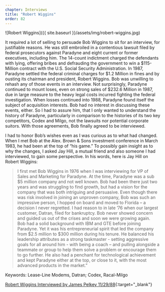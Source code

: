 ```yaml
---
chapter: Interviews
title: "Robert Wiggins"
order: 82
---
```


![Robert Wiggins]({{ site.baseurl }}/assets/img/robert-wiggins.jpg)

It required a lot of selling to persuade Bob Wiggins to sit for an interview, for justifiable reasons. He was still embroiled in a contentious lawsuit filed by federal prosecutors against Paradyne and eight current or former executives, including him. The 14-count indictment charged the defendants with lying, offering bribes and defrauding the government to win a $115-Million contract with the U.S. Social Security Administration. In 1987, Paradyne settled the federal criminal charges for $1.2 Million in fines and by ousting its chairman and president, Robert Wiggins. Bob was unwilling to rehash any of those events in an interview. Not surprisingly, Paradyne continued to mount loses, even on strong sales of $232.6 Million in 1987, due in large measure to the heavy legal costs incurred fighting the federal investigation. When losses continued into 1988, Paradyne found itself the subject of acquisition interests. Bob had no interest in discussing these events, either. So I had to assure him, that I only wanted to understand the history of Paradyne, particularly in comparison to the histories of its two key competitors, Codex and Milgo, not the lawsuits nor potential corporate suitors. With those agreements, Bob finally agreed to be interviewed.

I had to honor Bob’s wishes even as I was curious as to what had changed. When I met Bob at the Alex. Brown & Sons investment conference in March 1983, he had been at the top of “his game.” To possibly gain insight as to why the changes, I asked Jay Hill, a mutual friend and also someone I had interviewed, to gain some perspective. In his words, here is Jay Hill on Robert Wiggins: 

>I first met Bob Wiggins in 1976 when I was interviewing for VP of Sales and Marketing for Paradyne. At the time, Paradyne was a sub $5 million company and not well known. Bob had been there just two years and was struggling to find growth, but had a vision for the company that was both intriguing and persuasive. Even though there was risk involved in joining an unproven company, Bob was such an impressive person, I hopped on board and moved to Florida – a decision I never regretted. I had reason to in late ’76 when our largest customer, Datran, filed for bankruptcy. Bob never showed concern and guided us out of the crises and soon we were growing again.  
Bob had a solid background with IBM and GTE before joining Paradyne. Yet it was his entrepreneurial spirit that led the company from $2.5 million to $300 million during his tenure. He balanced his leadership attributes as a strong taskmaster - setting aggressive goals for all around him - with being a coach – and pulling alongside a teammate or group to help them solve a problem or encourage them to go further. He also had a penchant for technological achievement and kept Paradyne either at the top, or close to it, with the most advanced products in the market.”

Keywords: Lease-Line Modems, Datran; Codex, Racal-Milgo

[Robert Wiggins Interviewed by James Pelkey 11/29/88](https://archive.computerhistory.org/resources/access/text/2017/09/102740209-05-01-acc.pdf){:target="_blank"}

